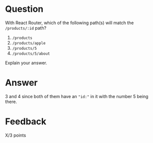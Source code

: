 # Question

With React Router, which of the following path(s) will match the `/products/:id` path?

1. `/products`
2. `/products/apple`
3. `/products/5`
4. `/products/5/about`

Explain your answer.

# Answer

3 and 4 since both of them have an `"id:"` in it with the number 5 being there.


# Feedback

X/3 points
